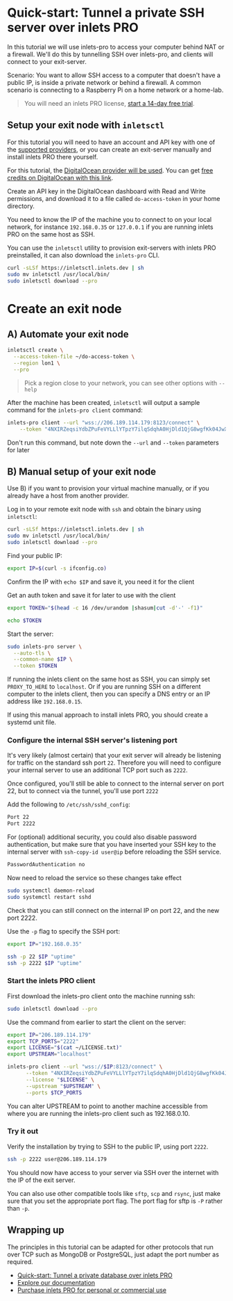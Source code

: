  # Quick-start: Tunnel a private SSH server over inlets PRO

In this tutorial we will use inlets-pro to access your computer behind NAT or a firewall. We'll do this by tunnelling SSH over inlets-pro, and clients will connect to your exit-server.

Scenario: You want to allow SSH access to a computer that doesn't have a public IP, is inside a private network or behind a firewall. A common scenario is connecting to a Raspberry Pi on a home network or a home-lab.

> You will need an inlets PRO license, [start a 14-day free trial](https://inlets.dev/).

## Setup your exit node with `inletsctl`

For this tutorial you will need to have an account and API key with one of the [supported providers](https://github.com/inlets/inletsctl#featuresbacklog), or you can create an exit-server manually and install inlets PRO there yourself.

For this tutorial, the [DigitalOcean provider will be used](https://m.do.co/c/8d4e75e9886f). You can get [free credits on DigitalOcean with this link](https://m.do.co/c/8d4e75e9886f).

Create an API key in the DigitalOcean dashboard with Read and Write permissions, and download it to a file called `do-access-token` in your home directory.

You need to know the IP of the machine you to connect to on your local network, for instance `192.168.0.35` or `127.0.0.1` if you are running inlets PRO on the same host as SSH.

You can use the `inletsctl` utility to provision exit-servers with inlets PRO preinstalled, it can also download the `inlets-pro` CLI.

```bash
curl -sLSf https://inletsctl.inlets.dev | sh
sudo mv inletsctl /usr/local/bin/
sudo inletsctl download --pro
```

# Create an exit node

## A) Automate your exit node

```bash
inletsctl create \
  --access-token-file ~/do-access-token \
  --region lon1 \
  --pro
```

> Pick a region close to your network, you can see other options with `--help`

After the machine has been created, `inletsctl` will output a sample command for the `inlets-pro client` command:

```bash 
inlets-pro client --url "wss://206.189.114.179:8123/connect" \
    --token "4NXIRZeqsiYdbZPuFeVYLLlYTpzY7ilqSdqhA0HjDld1QjG8wgfKk04JwX4i6c6F" \
```

Don't run this command, but note down the `--url` and `--token` parameters for later

## B) Manual setup of your exit node

Use B) if you want to provision your virtual machine manually, or if you already have a host from another provider.

Log in to your remote exit node with `ssh` and obtain the binary using `inletsctl`:

```bash
curl -sLSf https://inletsctl.inlets.dev | sh
sudo mv inletsctl /usr/local/bin/
sudo inletsctl download --pro
```

Find your public IP:

```bash
export IP=$(curl -s ifconfig.co)
```

Confirm the IP with `echo $IP` and save it, you need it for the client

Get an auth token and save it for later to use with the client

```bash
export TOKEN="$(head -c 16 /dev/urandom |shasum|cut -d'-' -f1)"

echo $TOKEN
```

Start the server:

```bash
sudo inlets-pro server \
  --auto-tls \
  --common-name $IP \
  --token $TOKEN
```

If running the inlets client on the same host as SSH, you can simply set `PROXY_TO_HERE` to `localhost`. Or if you are running SSH on a different computer to the inlets client, then you can specify a DNS entry or an IP address like `192.168.0.15`.

If using this manual approach to install inlets PRO, you should create a systemd unit file.

### Configure the internal SSH server's listening port

It's very likely (almost certain) that your exit server will already be listening for traffic on the standard ssh port `22`. Therefore you will need to configure your internal server to use an additional TCP port such as `2222`.

Once configured, you'll still be able to connect to the internal server on port 22, but to connect via the tunnel, you'll use port `2222`

Add the following to  `/etc/ssh/sshd_config`:

```bash
Port 22
Port 2222
```

For (optional) additional security, you could also disable password authentication, but make sure that you have inserted your SSH key to the internal server with `ssh-copy-id user@ip` before reloading the SSH service.

```bash
PasswordAuthentication no
```

Now need to reload the service so these changes take effect

```bash
sudo systemctl daemon-reload
sudo systemctl restart sshd
```

Check that you can still connect on the internal IP on port 22, and the new port 2222.

Use the `-p` flag to specify the SSH port:

```bash
export IP="192.168.0.35"

ssh -p 22 $IP "uptime"
ssh -p 2222 $IP "uptime"
```

### Start the inlets PRO client

First download the inlets-pro client onto the machine running ssh:

```bash
sudo inletsctl download --pro
```

Use the command from earlier to start the client on the server:

```bash 
export IP="206.189.114.179"
export TCP_PORTS="2222"
export LICENSE="$(cat ~/LICENSE.txt)"
export UPSTREAM="localhost"

inlets-pro client --url "wss://$IP:8123/connect" \
      --token "4NXIRZeqsiYdbZPuFeVYLLlYTpzY7ilqSdqhA0HjDld1QjG8wgfKk04JwX4i6c6F" \
      --license "$LICENSE" \
      --upstream "$UPSTREAM" \
      --ports $TCP_PORTS
```

You can alter UPSTREAM to point to another machine accessible from where you are running the inlets-pro client such as 192.168.0.10.

### Try it out

Verify the installation by trying to SSH to the public IP, using port `2222`.

```bash 
ssh -p 2222 user@206.189.114.179
```

You should now have access to your server via SSH over the internet with the IP of the exit server.

You can also use other compatible tools like `sftp`, `scp` and `rsync`, just make sure that you set the appropriate port flag. The port flag for sftp is `-P` rather than `-p`.

## Wrapping up

The principles in this tutorial can be adapted for other protocols that run over TCP such as MongoDB or PostgreSQL, just adapt the port number as required.

* [Quick-start: Tunnel a private database over inlets PRO](https://docs.inlets.dev/#/get-started/quickstart-tcp-database)
* [Explore our documentation](https://docs.inlets.dev/)
* [Purchase inlets PRO for personal or commercial use](https://inlets.dev/)